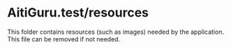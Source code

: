 # AitiGuru.test/resources

This folder contains resources (such as images) needed by the application. This file can
be removed if not needed.

